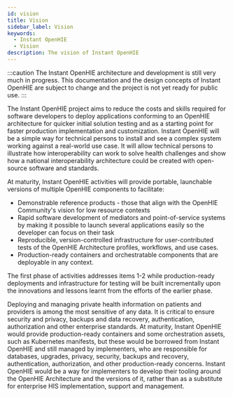 ```yaml
---
id: vision
title: Vision
sidebar_label: Vision
keywords:
  - Instant OpenHIE
  - Vision
description: The vision of Instant OpenHIE
---
```


:::caution
The Instant OpenHIE architecture and development is still very much in progress. This documentation and the design concepts of Instant OpenHIE are subject to change and the project is not yet ready for public use.
:::

The Instant OpenHIE project aims to reduce the costs and skills required for software developers to deploy applications conforming to an OpenHIE architecture for quicker initial solution testing and as a starting point for faster production implementation and customization. Instant OpenHIE will be a simple way for technical persons to install and see a complex system working against a real-world use case. It will allow technical persons to illustrate how interoperability can work to solve health challenges and show how a national interoperability architecture could be created with open-source software and standards.

At maturity, Instant OpenHIE activities will provide portable, launchable versions of multiple OpenHIE components to facilitate:

- Demonstrable reference products - those that align with the OpenHIE Community's vision for low resource contexts
- Rapid software development of mediators and point-of-service systems by making it possible to launch several applications easily so the developer can focus on their task
- Reproducible, version-controlled infrastructure for user-contributed tests of the OpenHIE Architecture profiles, workflows, and use cases.
- Production-ready containers and orchestratable components that are deployable in any context.

The first phase of activities addresses items 1-2 while production-ready deployments and infrastructure for testing will be built incrementally upon the innovations and lessons learnt from the efforts of the earlier phase.

Deploying and managing private health information on patients and providers is among the most sensitive of any data. It is critical to ensure security and privacy, backups and data recovery, authentication, authorization and other enterprise standards. At maturity, Instant OpenHIE would provide production-ready containers and some orchestration assets, such as Kubernetes manifests, but these would be borrowed from Instant OpenHIE and still managed by implementers, who are responsible for databases, upgrades, privacy, security, backups and recovery, authentication, authorization, and other production-ready concerns. Instant OpenHIE would be a way for implementers to develop their tooling around the OpenHIE Architecture and the versions of it, rather than as a substitute for enterprise HIS implementation, support and management.
